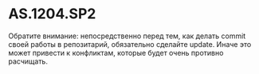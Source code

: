 # AS.1204.SP2
Обратите внимание: непосредственно перед тем, как делать commit своей работы в репозитарий, обязательно сделайте update.
Иначе это может привести к конфликтам, которые будет очень противно расчищать.
